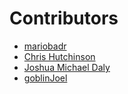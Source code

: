 # Contributors

- [mariobadr](https://github.com/mariobadr)
- [Chris Hutchinson](https://github.com/chutchinson)
- [Joshua Michael Daly](https://github.com/swordmaster2k)
- [goblinJoel](https://github.com/goblinJoel)
